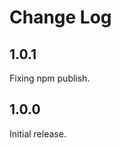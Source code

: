 # Change Log

<a name="1.0.1"></a>

## 1.0.1

Fixing npm publish.

<a name="1.0.0"></a>

## 1.0.0

Initial release.